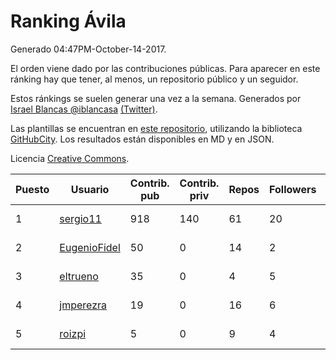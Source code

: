 # Ranking Ávila

Generado 04:47PM-October-14-2017.

El orden viene dado por las contribuciones públicas. Para aparecer en este ránking hay que tener, al menos, un repositorio público y un seguidor.

Estos ránkings se suelen generar una vez a la semana. Generados por [Israel Blancas @iblancasa](https://github.com/iblancasa/) [(Twitter)](https://twitter.com/iblancasa).

Las plantillas se encuentran en [este repositorio](https://github.com/iblancasa/GH-Spanish-Ranking), utilizando la biblioteca [GitHubCity](https://github.com/iblancasa/GitHubCity). Los resultados están disponibles en MD y en JSON.

Licencia [Creative Commons](https://creativecommons.org/licenses/by/4.0/).

| Puesto   |  Usuario  | Contrib. pub | Contrib. priv |Repos| Followers | Desde |  Avatar  |
|----------|-----------|--------------|---------------|-----|-----------|-------|----------|
|1|[sergio11](https://github.com/sergio11)|918|140|61|20|2014-03-19|![sergio11](https://avatars3.githubusercontent.com/u/6996211)|
|2|[EugenioFidel](https://github.com/EugenioFidel)|50|0|14|2|2015-06-01|![EugenioFidel](https://avatars1.githubusercontent.com/u/12699680)|
|3|[eltrueno](https://github.com/eltrueno)|35|0|4|5|2015-04-06|![eltrueno](https://avatars0.githubusercontent.com/u/11823645)|
|4|[jmperezra](https://github.com/jmperezra)|19|0|16|6|2012-09-04|![jmperezra](https://avatars1.githubusercontent.com/u/2276963)|
|5|[roizpi](https://github.com/roizpi)|5|0|9|4|2014-06-28|![roizpi](https://avatars3.githubusercontent.com/u/8014558)|
